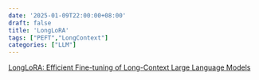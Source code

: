 ```yaml
---
date: '2025-01-09T22:00:00+08:00'
draft: false
title: 'LongLoRA'
tags: ["PEFT","LongContext"]
categories: ["LLM"]
---
```


[LongLoRA: Efficient Fine-tuning of Long-Context Large Language Models](https://xves6ft58q.feishu.cn/docx/QRErd6zAJoZ7vlxb5Bdcr7ianZg?from=from_copylink)
